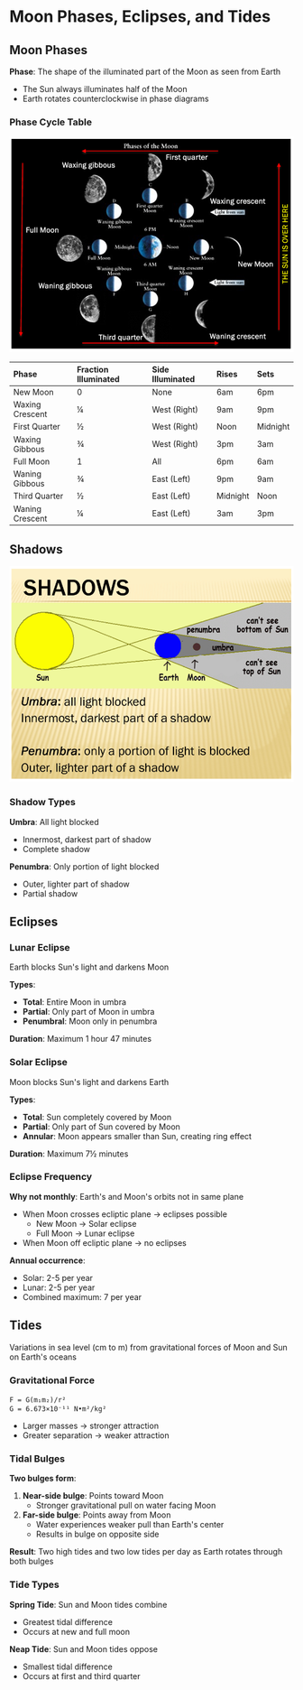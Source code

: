 # Moon Phases, Eclipses, and Tides

## Moon Phases

**Phase**: The shape of the illuminated part of the Moon as seen from Earth

- The Sun always illuminates half of the Moon
- Earth rotates counterclockwise in phase diagrams

### Phase Cycle Table

![alt text](Assets/Moon-PhaseCycle.png)

| Phase           | Fraction Illuminated | Side Illuminated | Rises    | Sets     |
| :-------------- | :------------------- | :--------------- | :------- | :------- |
| New Moon        | 0                    | None             | 6am      | 6pm      |
| Waxing Crescent | ¼                    | West (Right)     | 9am      | 9pm      |
| First Quarter   | ½                    | West (Right)     | Noon     | Midnight |
| Waxing Gibbous  | ¾                    | West (Right)     | 3pm      | 3am      |
| Full Moon       | 1                    | All              | 6pm      | 6am      |
| Waning Gibbous  | ¾                    | East (Left)      | 9pm      | 9am      |
| Third Quarter   | ½                    | East (Left)      | Midnight | Noon     |
| Waning Crescent | ¼                    | East (Left)      | 3am      | 3pm      |

## Shadows

![alt text](Assets/Shadows-UmbraPenumbra.png)

### Shadow Types

**Umbra**: All light blocked

- Innermost, darkest part of shadow
- Complete shadow

**Penumbra**: Only portion of light blocked

- Outer, lighter part of shadow
- Partial shadow

## Eclipses

### Lunar Eclipse

Earth blocks Sun's light and darkens Moon

**Types**:

- **Total**: Entire Moon in umbra
- **Partial**: Only part of Moon in umbra
- **Penumbral**: Moon only in penumbra

**Duration**: Maximum 1 hour 47 minutes

### Solar Eclipse

Moon blocks Sun's light and darkens Earth

**Types**:

- **Total**: Sun completely covered by Moon
- **Partial**: Only part of Sun covered by Moon
- **Annular**: Moon appears smaller than Sun, creating ring effect

**Duration**: Maximum 7½ minutes

### Eclipse Frequency

**Why not monthly**: Earth's and Moon's orbits not in same plane

- When Moon crosses ecliptic plane → eclipses possible
  - New Moon → Solar eclipse
  - Full Moon → Lunar eclipse
- When Moon off ecliptic plane → no eclipses

**Annual occurrence**:

- Solar: 2-5 per year
- Lunar: 2-5 per year
- Combined maximum: 7 per year

## Tides

Variations in sea level (cm to m) from gravitational forces of Moon and Sun on Earth's oceans

### Gravitational Force

```
F = G(m₁m₂)/r²
G = 6.673×10⁻¹¹ N•m²/kg²
```

- Larger masses → stronger attraction
- Greater separation → weaker attraction

### Tidal Bulges

**Two bulges form**:

1. **Near-side bulge**: Points toward Moon
   - Stronger gravitational pull on water facing Moon
2. **Far-side bulge**: Points away from Moon
   - Water experiences weaker pull than Earth's center
   - Results in bulge on opposite side

**Result**: Two high tides and two low tides per day as Earth rotates through both bulges

### Tide Types

**Spring Tide**: Sun and Moon tides combine

- Greatest tidal difference
- Occurs at new and full moon

**Neap Tide**: Sun and Moon tides oppose

- Smallest tidal difference
- Occurs at first and third quarter
